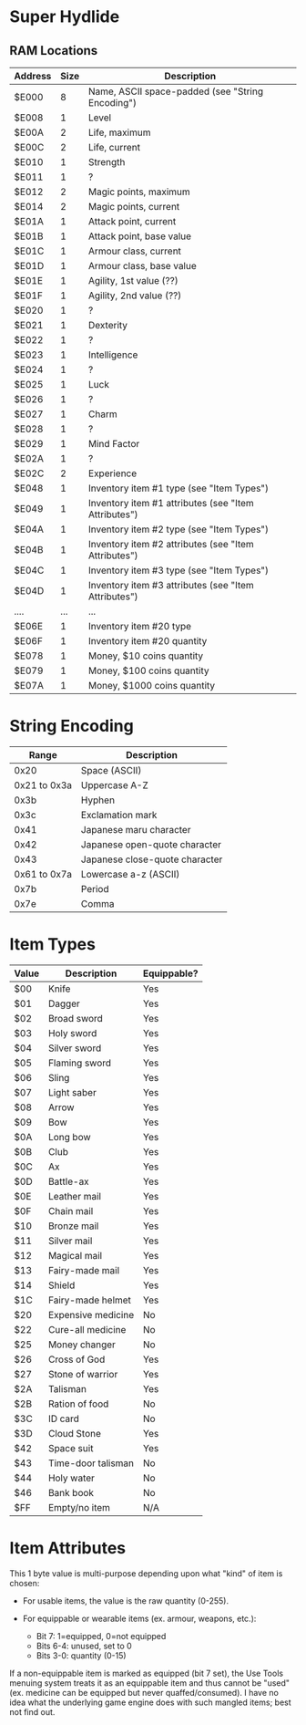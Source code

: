 # Super Hydlide

## RAM Locations

| Address | Size | Description                                             |
| ------- | ---- | ------------------------------------------------------- |
| $E000   |    8 | Name, ASCII space-padded (see "String Encoding")        |
| $E008   |    1 | Level                                                   |
| $E00A   |    2 | Life, maximum                                           |
| $E00C   |    2 | Life, current                                           |
| $E010   |    1 | Strength                                                |
| $E011   |    1 | ?                                                       |
| $E012   |    2 | Magic points, maximum                                   |
| $E014   |    2 | Magic points, current                                   |
| $E01A   |    1 | Attack point, current                                   |
| $E01B   |    1 | Attack point, base value                                |
| $E01C   |    1 | Armour class, current                                   |
| $E01D   |    1 | Armour class, base value                                |
| $E01E   |    1 | Agility, 1st value (??)                                 |
| $E01F   |    1 | Agility, 2nd value (??)                                 |
| $E020   |    1 | ?                                                       |
| $E021   |    1 | Dexterity                                               |
| $E022   |    1 | ?                                                       |
| $E023   |    1 | Intelligence                                            |
| $E024   |    1 | ?                                                       |
| $E025   |    1 | Luck                                                    |
| $E026   |    1 | ?                                                       |
| $E027   |    1 | Charm                                                   |
| $E028   |    1 | ?                                                       |
| $E029   |    1 | Mind Factor                                             |
| $E02A   |    1 | ?                                                       |
| $E02C   |    2 | Experience                                              |
| $E048   |    1 | Inventory item #1 type (see "Item Types")               |
| $E049   |    1 | Inventory item #1 attributes (see "Item Attributes")    |
| $E04A   |    1 | Inventory item #2 type (see "Item Types")               |
| $E04B   |    1 | Inventory item #2 attributes (see "Item Attributes")    |
| $E04C   |    1 | Inventory item #3 type (see "Item Types")               |
| $E04D   |    1 | Inventory item #3 attributes (see "Item Attributes")    |
|  ....   |  ... | ...                                                     |
| $E06E   |    1 | Inventory item #20 type                                 |
| $E06F   |    1 | Inventory item #20 quantity                             |
| $E078   |    1 | Money, $10 coins quantity                               |
| $E079   |    1 | Money, $100 coins quantity                              |
| $E07A   |    1 | Money, $1000 coins quantity                             |

# String Encoding

| Range        | Description                    |
| ------------ | ------------------------------ |
| 0x20         | Space (ASCII)                  |
| 0x21 to 0x3a | Uppercase A-Z                  |
| 0x3b         | Hyphen                         |
| 0x3c         | Exclamation mark               |
| 0x41         | Japanese maru character        |
| 0x42         | Japanese open-quote character  |
| 0x43         | Japanese close-quote character |
| 0x61 to 0x7a | Lowercase a-z (ASCII)          |
| 0x7b         | Period                         |
| 0x7e         | Comma                          |

# Item Types

| Value | Description            | Equippable? |
| ----- | ---------------------- | ----------- |
| $00   | Knife                  | Yes         |
| $01   | Dagger                 | Yes         |
| $02   | Broad sword            | Yes         |
| $03   | Holy sword             | Yes         |
| $04   | Silver sword           | Yes         |
| $05   | Flaming sword          | Yes         |
| $06   | Sling                  | Yes         |
| $07   | Light saber            | Yes         |
| $08   | Arrow                  | Yes         |
| $09   | Bow                    | Yes         |
| $0A   | Long bow               | Yes         |
| $0B   | Club                   | Yes         |
| $0C   | Ax                     | Yes         |
| $0D   | Battle-ax              | Yes         |
| $0E   | Leather mail           | Yes         |
| $0F   | Chain mail             | Yes         |
| $10   | Bronze mail            | Yes         |
| $11   | Silver mail            | Yes         |
| $12   | Magical mail           | Yes         |
| $13   | Fairy-made mail        | Yes         |
| $14   | Shield                 | Yes         |
| $1C   | Fairy-made helmet      | Yes         |
| $20   | Expensive medicine     | No          |
| $22   | Cure-all medicine      | No          |
| $25   | Money changer          | No          |
| $26   | Cross of God           | Yes         |
| $27   | Stone of warrior       | Yes         |
| $2A   | Talisman               | Yes         |
| $2B   | Ration of food         | No          |
| $3C   | ID card                | No          |
| $3D   | Cloud Stone            | Yes         |
| $42   | Space suit             | Yes         |
| $43   | Time-door talisman     | No          |
| $44   | Holy water             | No          |
| $46   | Bank book              | No          |
| $FF   | Empty/no item          | N/A         |

# Item Attributes

This 1 byte value is multi-purpose depending upon what "kind" of item is chosen:

* For usable items, the value is the raw quantity (0-255).

* For equippable or wearable items (ex. armour, weapons, etc.):
  * Bit 7: 1=equipped, 0=not equipped
  * Bits 6-4: unused, set to 0
  * Bits 3-0: quantity (0-15)

If a non-equippable item is marked as equipped (bit 7 set), the Use Tools menuing
system treats it as an equippable item and thus cannot be "used" (ex. medicine
can be equipped but never quaffed/consumed).  I have no idea what the underlying
game engine does with such mangled items; best not find out.

